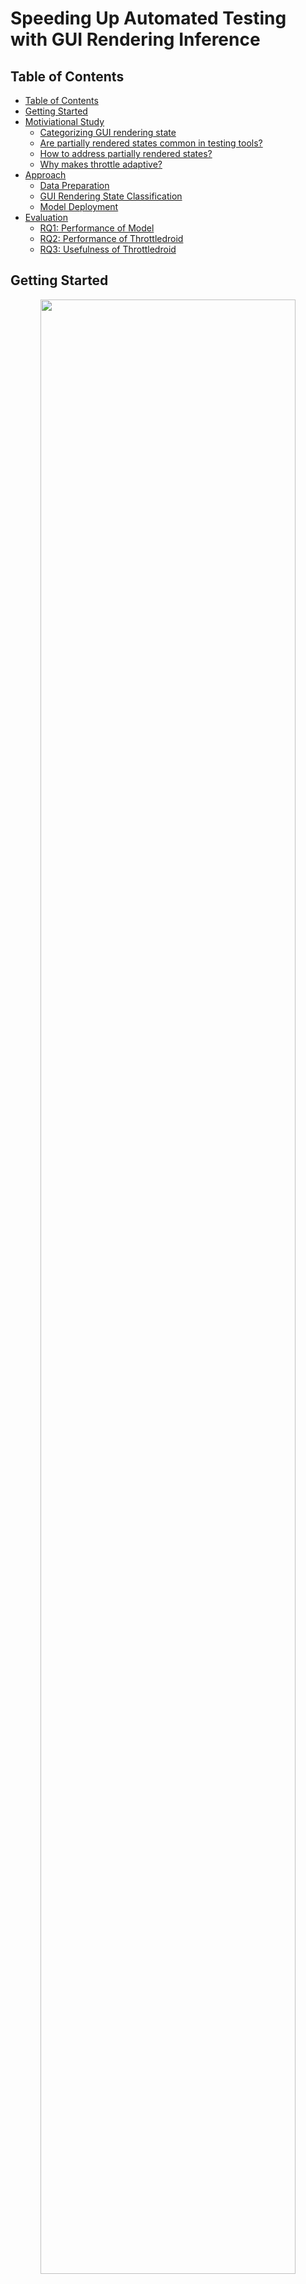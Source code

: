 # Speeding Up Automated Testing with GUI Rendering Inference

## Table of Contents
- [Table of Contents](#table-of-contents)
- [Getting Started](#getting-started)
- [Motiviational Study](#motiviational-study)
    - [Categorizing GUI rendering state](#categorizing-gui-rendering-state)
    - [Are partially rendered states common in testing tools?](#are-partially-rendered-states-common-in-testing-tools)
    - [How to address partially rendered states?](#how-to-address-partially-rendered-states)
    - [Why makes throttle adaptive?](#why-makes-throttle-adaptive)
- [Approach](#approach)
    - [Data Preparation](#data-preparation)
    - [GUI Rendering State Classification](#gui-rendering-state-classification)
    - [Model Deployment](#model-deployment)
- [Evaluation](#evaluation)
    - [RQ1: Performance of Model](#rq1-performance-of-model)
    - [RQ2: Performance of Throttledroid](#rq2-performance-of-throttledroid)
    - [RQ3: Usefulness of Throttledroid](#rq3-usefulness-of-throttledroid)


## Getting Started
<p align="center">
<img src="figures/timeline.png" width="90%"/> 
</p>
<p align="center">Figure: Automated GUI testing with different throttle.<p align="center">

Due to the importance of Android app quality assurance, many automated testing tools have been developed.
Although the test algorithms have been improved, they still face the issue of striking a balance between effectiveness and efficiency.
On the one hand, if sending the testing events too fast (e.g., Figure 200ms 400ms), the events may execute on partially rendered states, which are prone to app crashes, causing redundant test sequences and restricting deep app functionalities discovery.
On the other hand, if sending the testing events too slow (e.g., Figure 800ms), the testing may stagnate on GUI for a long time, reducing the efficiency of testing.

While the app under testing is mostly idle, the tool has to wait until the GUI finishes rendering before moving to the next event.
To that end, we propose Throttledroid, a lightweight image-based approach to dynamically adjust the inter-event time based on GUI rendering inference.
Given the real-time streaming on the GUI, Throttledroid adopts a deep learning model to infer the rendering state, and synchronizes with the testing tool to schedule the next event until the GUI is fully rendered.

## Motiviational Study
To better understand the issues of automated testing tools with throttling, we carried out a pilot study to examine the prevalence of these issues, so as to facilitate the development of our tool to enhance the existing Android testing tools.

> For more details and experimental setup, please check the instructions in [README.md](./motiviational_study/README.md)

### Categorizing GUI rendering state
<p align="center">
<img src="figures/partially_example.png" width="60%"/> 
</p>


* **Fully Rendered State.** A fully rendered state represents a complete transition to the GUI with all resources loaded.

* **Transiting State.** One state is transiting to the next state.
As the transition between states takes longer than the throttle, two GUIs are overlapped with each other.

* **Explicit Loading State.** Depicts a loading bar in the GUI, such as spinning wheel, linear progressing bar, etc.
It explicitly indicates the process or rendering is in progress.

* **Implicit Loading State.** Some resources are not showing due to network latency or resource defects.

By conducting a pilot study on Monkey, we categorize four types of GUI rendering states that lie into fully rendered states, and partially rendered states (e.g., transiting state, explicit loading state, and implicit loading state)

### Are partially rendered states common in testing tools?
<p align="center">
<img src="figures/stacked_percent.png" width="70%"/> 
</p>
<p align="center">Figure: Distribution of rendering states captured by Monkey, Ape, and Humanoid.<p align="center">

By analyzing three commonly-used testing tools, we find that they all encounter the issue with partially rendered states, which may negatively influence the effectiveness when testing.


### How to address partially rendered states?
<p align="center">
<img src="figures/throttle_affect.png" width="70%"/> 
</p>
<p align="center">Figure: Number of GUIs and activity coverage in different throttle settings of Ape.<p align="center">

By analyzing five different throttle intervals, we find that extending throttle can help address the issue with partially rendered states.
However, an excessive long throttle can reduce the efficiency of automated exploration.

### Why makes throttle adaptive?
These findings confirm the importance of throttle setting to automated testing, and motivate us to design an approach for balancing effectiveness and efficiency. Taken in this sense, it is worthwhile developing a new effective and efficient method to dynamically adjust the throttle during testing.

## Approach
<p align="center">
<img src="figures/overview.png" width="60%"/> 
</p>
<p align="center">Figure: The overview of Throttledroid.<p align="center">

This paper proposes a simple but effective approach Throttledroid to adaptively adjust the throttle base on GUI screenshots.
Given that automated testing tools test on the device, we synchronously stream the GUI screenshot capturing, and detect its current rendering state.
Based on the GUI rendering inference, we schedule the testing events, which will be sent if the GUI is fully rendered, otherwise, wait explicitly for rendering.

> For more approach details and experimental settings, please check the instructions in [README.md](./approach/README.md)

### Data Preparation
<p align="center">
<img src="figures/dataset.png" width="80%"/> 
</p>
<p align="center">Figure: Pipeline for automated data collection.<p align="center">

The foundation of understanding GUI rendering state and training deep learning model is big data, whereas manual labeling is prohibitively expensive.
We leverage image processing techniques to extract frames from GUI transiting screencasts to automated construct a large-scale binary GUI dataset, including 66,233 fully rendered and 45,623 partially rendered GUIs. 

### GUI Rendering State Classification
We adopt an implementation of MobileNetV2, which distills the best practices in convolutional network design into a simple architecture to identify whether the GUI is fully rendered which allows testing tools to execute the next event; or whether the GUI is partially rendered which waits until the rendering is complete.

### Model Deployment
<p align="center">
<img src="figures/implementation.png" width="60%"/> 
</p>
<p align="center">Figure: Overview of model deployment.</p>
To make the model efficiently provide feedback of GUI rendering state to the automated testing tool, synchronization of the GUI and the testing tool is needed.
Therefore, we develop a socket-based smartphone test farm using OpenSTF to stream the real time GUI screenshot.

Once the screenshot buffer is received, we decode it into a PyTorch tensor.
This tensor is then fed into our trained GUI state classification model to infer the rendering state of current GUI.
If it is fully rendered, we continue to test on the new event, otherwise, we explicitly wait for the next screenshot buffer.

## Evaluation
The main quality of our study is the extent to whether our Throttledroid can effectively and efficiently accelerate the automated testing process.
To achieve our study goals, we formulate the following three research questions:

- **RQ1:** How accurate is our model in classifying GUI rendering state?
- **RQ2:** How effective and efficient is our approach in finding bugs?
- **RQ3:** How useful is our approach when integrated in real-world automated testing tools?

For RQ1, we first present some general performance of our model for GUI rendering inference and the comparison with state-of-the-art baselines.
As the ultimate goal of automated testing is to find bugs, we then evaluate the efficiency of our approach for bug detection in RQ2.
However, the randomness of the automated testing may affect the efficiency measurement, that is exploring different objects across different runs.
To ensure the validity of evaluation, we set up a bug seed, which would generate the same sequence of events across different runs to trigger bugs.
For RQ3, we integrate Throttledroid with DroidBot as an enhanced automated testing tool to measure the ability of our approach in real-world testing environments.

> For more details and experimental setup, please check the instructions in [README.md](./evaluation/README.md)

### RQ1: Performance of Model
<p align="center">
<img src="figures/model_performance.png" width="40%"/> 
</p>

Our model achieves 99.8% accuracy which is much higher than that of baselines, e.g., 31.8% boost compared with the best machine learning baseline (SIFT-SVM). In addition, our model takes on average 43.02ms per GUI inference, representing the ability of our model to accurately and efficiently discriminate the GUI rendering state.

### RQ2: Performance of Throttledroid
<p align="center">
<img src="figures/rq2.png" width="95%"/> 
</p>


Our approach can detect most of the bugs (89%) in less time (15.16 seconds), e.g., 23% more bugs at similar run-time as 400ms setting, while 27% more efficient than 1000ms setting with the same bug detection rate. In addition, leveraging a real-time GUI rendering monitor speeds up the testing process than that of an asynchronous monitor (Ours Async), saving 1.52 seconds for 10.6 steps on average.
As a result, much of the time budget will be saved in hundreds or thousands of steps for long-term testing.

### RQ3: Usefulness of Throttledroid
<p align="center">
<img src="figures/rq3.png" width="50%"/> 
</p>

Droidbot+Ours achieves a median activity coverage of 43.14% across 32 Android apps, which is 6.95% higher even compared with the best baseline (e.g., 36.19% in Throttle 200ms). In addition, Droidbot+Ours explores 3,207 GUI states, and 88.81% are fully rendered, indicating the effectiveness and efficiency of our approach in covering most of the activities and fully rendered GUIs in real-world testing environments.


## Online Appendix
* `Appendix`: https://sites.google.com/view/fse2022